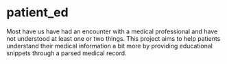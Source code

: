 # patient_ed
Most have us have had an encounter with a medical professional and have not understood at least one or two things. This project aims to help patients understand their medical information a bit more by providing educational snippets through a parsed medical record.
